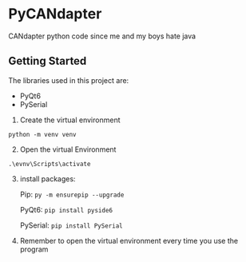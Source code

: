 # PyCANdapter

CANdapter python code since me and my boys hate java

## Getting Started

The libraries used in this project are:

- PyQt6
- PySerial

1. Create the virtual environment

```
python -m venv venv
```

2. Open the virtual Environment

```
.\evnv\Scripts\activate
```

3. install packages:

   Pip: `py -m ensurepip --upgrade`

   PyQt6: `pip install pyside6`

   PySerial: `pip install PySerial`

4. Remember to open the virtual environment every time you use the program

